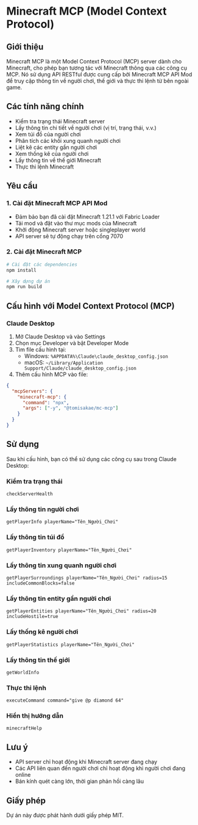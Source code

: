 # Minecraft MCP (Model Context Protocol)

## Giới thiệu

Minecraft MCP là một Model Context Protocol (MCP) server dành cho Minecraft, cho phép bạn tương tác với Minecraft thông qua các công cụ MCP. Nó sử dụng API RESTful được cung cấp bởi Minecraft MCP API Mod để truy cập thông tin về người chơi, thế giới và thực thi lệnh từ bên ngoài game.

## Các tính năng chính

- Kiểm tra trạng thái Minecraft server
- Lấy thông tin chi tiết về người chơi (vị trí, trạng thái, v.v.)
- Xem túi đồ của người chơi
- Phân tích các khối xung quanh người chơi
- Liệt kê các entity gần người chơi
- Xem thống kê của người chơi
- Lấy thông tin về thế giới Minecraft
- Thực thi lệnh Minecraft

## Yêu cầu

### 1. Cài đặt Minecraft MCP API Mod

- Đảm bảo bạn đã cài đặt Minecraft 1.21.1 với Fabric Loader
- Tải mod và đặt vào thư mục mods của Minecraft
- Khởi động Minecraft server hoặc singleplayer world
- API server sẽ tự động chạy trên cổng 7070

### 2. Cài đặt Minecraft MCP

```bash
# Cài đặt các dependencies
npm install

# Xây dựng dự án
npm run build
```

## Cấu hình với Model Context Protocol (MCP)

### Claude Desktop

1. Mở Claude Desktop và vào Settings
2. Chọn mục Developer và bật Developer Mode
3. Tìm file cấu hình tại:
   - Windows: `%APPDATA%\Claude\claude_desktop_config.json`
   - macOS: `~/Library/Application Support/Claude/claude_desktop_config.json`
4. Thêm cấu hình MCP vào file:

```json
{
  "mcpServers": {
    "minecraft-mcp": {
      "command": "npx",
      "args": ["-y", "@tomisakae/mc-mcp"]
    }
  }
}
```

## Sử dụng

Sau khi cấu hình, bạn có thể sử dụng các công cụ sau trong Claude Desktop:

### Kiểm tra trạng thái

```
checkServerHealth
```

### Lấy thông tin người chơi

```
getPlayerInfo playerName="Tên_Người_Chơi"
```

### Lấy thông tin túi đồ

```
getPlayerInventory playerName="Tên_Người_Chơi"
```

### Lấy thông tin xung quanh người chơi

```
getPlayerSurroundings playerName="Tên_Người_Chơi" radius=15 includeCommonBlocks=false
```

### Lấy thông tin entity gần người chơi

```
getPlayerEntities playerName="Tên_Người_Chơi" radius=20 includeHostile=true
```

### Lấy thống kê người chơi

```
getPlayerStatistics playerName="Tên_Người_Chơi"
```

### Lấy thông tin thế giới

```
getWorldInfo
```

### Thực thi lệnh

```
executeCommand command="give @p diamond 64"
```

### Hiển thị hướng dẫn

```
minecraftHelp
```

## Lưu ý

- API server chỉ hoạt động khi Minecraft server đang chạy
- Các API liên quan đến người chơi chỉ hoạt động khi người chơi đang online
- Bán kính quét càng lớn, thời gian phản hồi càng lâu

## Giấy phép

Dự án này được phát hành dưới giấy phép MIT.